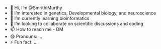 - 👋 Hi, I’m @SmrithiMurthy
- 👀 I’m interested in genetics, Developmental biology, and neuroscience 
- 🌱 I’m currently learning bioinformatics
- 💞️ I’m looking to collaborate on scientific discussions and coding
- 📫 How to reach me - DM
- 😄 Pronouns: ...
- ⚡ Fun fact: ...

<!---
SmrithiMurthy/SmrithiMurthy is a ✨ special ✨ repository because its `README.md` (this file) appears on your GitHub profile.
You can click the Preview link to take a look at your changes.
--->
